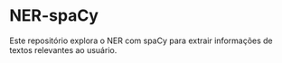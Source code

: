 # NER-spaCy
Este repositório explora o NER com spaCy para extrair informações de textos relevantes ao usuário.

